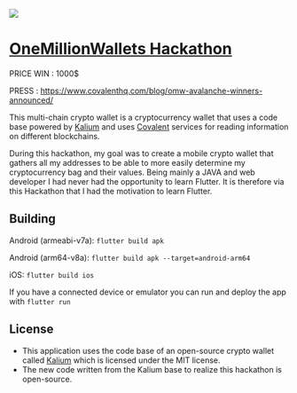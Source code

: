 ![](https://uploads-ssl.webflow.com/605df6240893c6c5b2c7388e/60619b580d123b3c5432dc0f_Group%2013489.png)
# [OneMillionWallets Hackathon](https://www.onemillionwallets.com/)


PRICE WIN : 1000$

PRESS : https://www.covalenthq.com/blog/omw-avalanche-winners-announced/


This multi-chain crypto wallet is a cryptocurrency wallet that uses a code base powered by [Kalium](https://github.com/BananoCoin/kalium_wallet_flutter) and uses [Covalent](https://www.covalenthq.com/) services for reading information on different blockchains.

During this hackathon, my goal was to create a mobile crypto wallet that gathers all my addresses to be able to more easily determine my cryptocurrency bag and their values.
Being mainly a JAVA and web developer I had never had the opportunity to learn Flutter. It is therefore via this Hackathon that I had the motivation to learn Flutter.
## Building

Android (armeabi-v7a): `flutter build apk`

Android (arm64-v8a): `flutter build apk --target=android-arm64`

iOS: `flutter build ios`


If you have a connected device or emulator you can run and deploy the app with `flutter run`

## License

- This application uses the code base of an open-source crypto wallet called [Kalium](https://github.com/BananoCoin/kalium_wallet_flutter) which is licensed under the MIT license.
- The new code written from the Kalium base to realize this hackathon is open-source.
